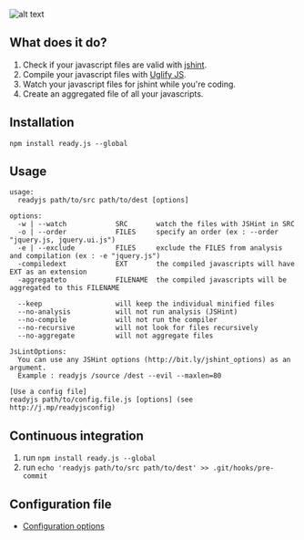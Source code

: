 ![alt text](http://s3.amazonaws.com/files.posterous.com/headers/2452232/scaled500.png "ready.js - continuous javascript integration")

## What does it do?
1. Check if your javascript files are valid with [jshint](http://www.jshint.com/).
2. Compile your javascript files with [Uglify JS](http://marijnhaverbeke.nl/uglifyjs).
3. Watch your javascript files for jshint while you're coding.
4. Create an aggregated file of all your javascripts.

## Installation

`npm install ready.js --global`

## Usage

    usage: 
      readyjs path/to/src path/to/dest [options] 

    options:
      -w | --watch            SRC       watch the files with JSHint in SRC
      -o | --order            FILES     specify an order (ex : --order "jquery.js, jquery.ui.js")
      -e | --exclude          FILES     exclude the FILES from analysis and compilation (ex : -e "jquery.js")
      -compiledext            EXT       the compiled javascripts will have EXT as an extension
      -aggregateto            FILENAME  the compiled javascripts will be aggregated to this FILENAME
      
      --keep                  will keep the individual minified files
      --no-analysis           will not run analysis (JSHint)
      --no-compile            will not run the compiler
      --no-recursive          will not look for files recursively
      --no-aggregate          will not aggregate files
      
    JsLintOptions:
      You can use any JSHint options (http://bit.ly/jshint_options) as an argument.
      Example : readyjs /source /dest --evil --maxlen=80

    [Use a config file]
    readyjs path/to/config.file.js [options] (see http://j.mp/readyjsconfig)

## Continuous integration
1. run `npm install ready.js --global`
2. run `echo 'readyjs path/to/src path/to/dest' >> .git/hooks/pre-commit`

## Configuration file

* [Configuration options](https://github.com/dsimard/ready.js/wiki/Configuration-options)




